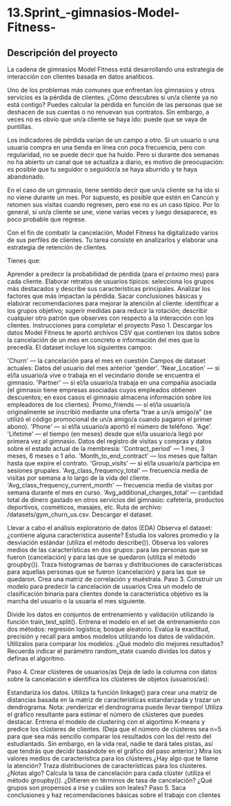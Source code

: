 # 13.Sprint_-gimnasios-Model-Fitness-

## Descripción del proyecto
La cadena de gimnasios Model Fitness está desarrollando una estrategia de interacción con clientes basada en datos analíticos.

Uno de los problemas más comunes que enfrentan los gimnasios y otros servicios es la pérdida de clientes. ¿Cómo descubres si un/a cliente ya no está contigo? Puedes calcular la pérdida en función de las personas que se deshacen de sus cuentas o no renuevan sus contratos. Sin embargo, a veces no es obvio que un/a cliente se haya ido: puede que se vaya de puntillas.

Los indicadores de pérdida varían de un campo a otro. Si un usuario o una usuaria compra en una tienda en línea con poca frecuencia, pero con regularidad, no se puede decir que ha huido. Pero si durante dos semanas no ha abierto un canal que se actualiza a diario, es motivo de preocupación: es posible que tu seguidor o seguidor/a se haya aburrido y te haya abandonado.

En el caso de un gimnasio, tiene sentido decir que un/a cliente se ha ido si no viene durante un mes. Por supuesto, es posible que estén en Cancún y retomen sus visitas cuando regresen, pero ese no es un caso típico. Por lo general, si un/a cliente se une, viene varias veces y luego desaparece, es poco probable que regrese.

Con el fin de combatir la cancelación, Model Fitness ha digitalizado varios de sus perfiles de clientes. Tu tarea consiste en analizarlos y elaborar una estrategia de retención de clientes.

Tienes que:

Aprender a predecir la probabilidad de pérdida (para el próximo mes) para cada cliente.
Elaborar retratos de usuarios típicos: selecciona los grupos más destacados y describe sus características principales.
Analizar los factores que más impactan la pérdida.
Sacar conclusiones básicas y elaborar recomendaciones para mejorar la atención al cliente:
identificar a los grupos objetivo;
sugerir medidas para reducir la rotación;
describir cualquier otro patrón que observes con respecto a la interacción con los clientes.
Instrucciones para completar el proyecto
Paso 1. Descargar los datos
Model Fitness te aportó archivos CSV que contienen los datos sobre la cancelación de un mes en concreto e información del mes que lo precedía. El dataset incluye los siguientes campos:

'Churn' — la cancelación para el mes en cuestión
Campos de dataset actuales:
Datos del usuario del mes anterior
'gender'.
'Near_Location' — si el/la usuario/a vive o trabaja en el vecindario donde se encuentra el gimnasio.
'Partner' — si el/la usuario/a trabaja en una compañía asociada (el gimnasio tiene empresas asociadas cuyos empleados obtienen descuentos; en esos casos el gimnasio almacena información sobre los empleadores de los clientes).
Promo_friends — si el/la usuario/a originalmente se inscribió mediante una oferta “trae a un/a amigo/a” (se utilizó el código promocional de un/a amigo/a cuando pagaron el primer abono).
'Phone' — si el/la usuario/a aportó el número de teléfono.
'Age'.
'Lifetime' — el tiempo (en meses) desde que el/la usuario/a llegó por primera vez al gimnasio.
Datos del registro de visitas y compras y datos sobre el estado actual de la membresía:
'Contract_period' — 1 mes, 3 meses, 6 meses o 1 año.
'Month_to_end_contract' — los meses que faltan hasta que expire el contrato.
'Group_visits' — si el/la usuario/a participa en sesiones grupales.
'Avg_class_frequency_total' — frecuencia media de visitas por semana a lo largo de la vida del cliente.
'Avg_class_frequency_current_month' — frecuencia media de visitas por semana durante el mes en curso.
'Avg_additional_charges_total' — cantidad total de dinero gastado en otros servicios del gimnasio: cafetería, productos deportivos, cosméticos, masajes, etc.
Ruta de archivo: /datasets/gym_churn_us.csv. Descargar el dataset. 

Llevar a cabo el análisis exploratorio de datos (EDA)
Observa el dataset: ¿contiene alguna característica ausente? Estudia los valores promedio y la desviación estándar (utiliza el método describe()).
Observa los valores medios de las características en dos grupos: para las personas que se fueron (cancelación) y para las que se quedaron (utiliza el método groupby()).
Traza histogramas de barras y distribuciones de características para aquellas personas que se fueron (cancelación) y para las que se quedaron.
Crea una matriz de correlación y muéstrala.
Paso 3. Construir un modelo para predecir la cancelación de usuarios
Crea un modelo de clasificación binaria para clientes donde la característica objetivo es la marcha del usuario o la usuaria el mes siguiente.

Divide los datos en conjuntos de entrenamiento y validación utilizando la función train_test_split().
Entrena el modelo en el set de entrenamiento con dos métodos:
regresión logística;
bosque aleatorio.
Evalúa la exactitud, precisión y recall para ambos modelos utilizando los datos de validación. Utilízalos para comparar los modelos. ¿Qué modelo dio mejores resultados?
Recuerda indicar el parámetro random_state cuando dividas los datos y definas el algoritmo. 

Paso 4. Crear clústeres de usuarios/as
Deja de lado la columna con datos sobre la cancelación e identifica los clústeres de objetos (usuarios/as):

Estandariza los datos.
Utiliza la función linkage() para crear una matriz de distancias basada en la matriz de características estandarizada y trazar un dendrograma. Nota: ¡renderizar el dendrograma puede llevar tiempo! Utiliza el gráfico resultante para estimar el número de clústeres que puedes destacar.
Entrena el modelo de clustering con el algortimo K-means y predice los clústeres de clientes. (Deja que el número de clústeres sea n=5 para que sea más sencillo comparar los resultados con los del resto del estudiantado. Sin embargo, en la vida real, nadie te dará tales pistas, así que tendrás que decidir basándote en el gráfico del paso anterior.)
Mira los valores medios de característica para los clústeres.¿Hay algo que te llame la atención?
Traza distribuciones de características para los clústeres. ¿Notas algo?
Calcula la tasa de cancelación para cada clúster (utiliza el método groupby()). ¿Difieren en términos de tasa de cancelación? ¿Qué grupos son propensos a irse y cuáles son leales?
Paso 5. Saca conclusiones y haz recomendaciones básicas sobre el trabajo con clientes

